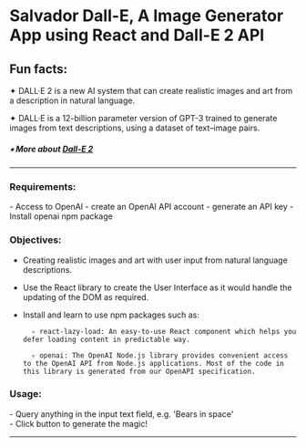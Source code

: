 # Salvador Dall-E, A Image Generator App using React and Dall-E 2 API

## Fun facts:

✦ DALL·E 2 is a new AI system that can create realistic images and art from a description in natural language.

✦ DALL·E is a 12-billion parameter version of GPT-3 trained to generate images from text descriptions, using a dataset of text–image pairs.

##### ⭒ More about [Dall-E 2](https://openai.com/dall-e-2/)

---

<h3><b>Requirements:</b></h3>
- Access to OpenAI
    - create an OpenAI API account
    - generate an API key
- Install openai npm package

<br>

<h3><b>Objectives:</b></h3>

- Creating realistic images and art with user input from natural language descriptions.

- Use the React library to create the User Interface as it would handle the updating of the DOM as required.

- Install and learn to use npm packages such as:

        ✧ react-lazy-load: An easy-to-use React component which helps you defer loading content in predictable way.

        ✧ openai: The OpenAI Node.js library provides convenient access to the OpenAI API from Node.js applications. Most of the code in this library is generated from our OpenAPI specification.

<h3><b>Usage:</b></h3>
- Query anything in the input text field, e.g. 'Bears in space'<br>
- Click button to generate the magic!

---
